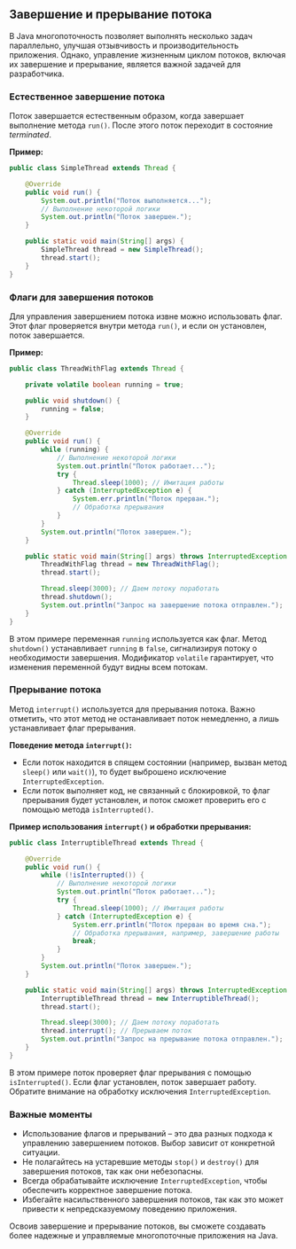## Завершение и прерывание потока

В Java многопоточность позволяет выполнять несколько задач параллельно, улучшая отзывчивость и производительность приложения. Однако, управление жизненным циклом потоков, включая их завершение и прерывание, является важной задачей для разработчика.

### Естественное завершение потока

Поток завершается естественным образом, когда завершает выполнение метода `run()`. После этого поток переходит в состояние *terminated*. 

**Пример:**

```java
public class SimpleThread extends Thread {

    @Override
    public void run() {
        System.out.println("Поток выполняется...");
        // Выполнение некоторой логики
        System.out.println("Поток завершен.");
    }

    public static void main(String[] args) {
        SimpleThread thread = new SimpleThread();
        thread.start();
    }
}
```

### Флаги для завершения потоков

Для управления завершением потока извне можно использовать флаг.  Этот флаг проверяется внутри метода `run()`, и если он установлен, поток завершается.

**Пример:**

```java
public class ThreadWithFlag extends Thread {

    private volatile boolean running = true;

    public void shutdown() {
        running = false;
    }

    @Override
    public void run() {
        while (running) {
            // Выполнение некоторой логики
            System.out.println("Поток работает...");
            try {
                Thread.sleep(1000); // Имитация работы
            } catch (InterruptedException e) {
                System.err.println("Поток прерван.");
                // Обработка прерывания
            }
        }
        System.out.println("Поток завершен.");
    }

    public static void main(String[] args) throws InterruptedException {
        ThreadWithFlag thread = new ThreadWithFlag();
        thread.start();

        Thread.sleep(3000); // Даем потоку поработать
        thread.shutdown(); 
        System.out.println("Запрос на завершение потока отправлен.");
    }
}
```

В этом примере переменная `running` используется как флаг. Метод `shutdown()` устанавливает `running` в `false`, сигнализируя потоку о необходимости завершения. Модификатор `volatile` гарантирует, что изменения переменной будут видны всем потокам.

### Прерывание потока

Метод `interrupt()` используется для прерывания потока. Важно отметить, что этот метод не останавливает поток немедленно, а лишь устанавливает флаг прерывания.

**Поведение метода `interrupt()`:**

* Если поток находится в спящем состоянии (например, вызван метод `sleep()` или `wait()`), то будет выброшено исключение `InterruptedException`.
* Если поток выполняет код, не связанный с блокировкой, то флаг прерывания будет установлен, и поток сможет проверить его с помощью метода `isInterrupted()`.

**Пример использования `interrupt()` и обработки прерывания:**

```java
public class InterruptibleThread extends Thread {

    @Override
    public void run() {
        while (!isInterrupted()) {
            // Выполнение некоторой логики
            System.out.println("Поток работает...");
            try {
                Thread.sleep(1000); // Имитация работы
            } catch (InterruptedException e) {
                System.err.println("Поток прерван во время сна.");
                // Обработка прерывания, например, завершение работы
                break;
            }
        }
        System.out.println("Поток завершен.");
    }

    public static void main(String[] args) throws InterruptedException {
        InterruptibleThread thread = new InterruptibleThread();
        thread.start();

        Thread.sleep(3000); // Даем потоку поработать
        thread.interrupt(); // Прерываем поток
        System.out.println("Запрос на прерывание потока отправлен.");
    }
}
```

В этом примере поток проверяет флаг прерывания с помощью `isInterrupted()`. Если флаг установлен, поток завершает работу. Обратите внимание на обработку исключения `InterruptedException`.

### Важные моменты

* Использование флагов и прерываний – это два разных подхода к управлению завершением потоков. Выбор зависит от конкретной ситуации.
* Не полагайтесь на устаревшие методы `stop()` и `destroy()` для завершения потоков, так как они небезопасны.
* Всегда обрабатывайте исключение `InterruptedException`, чтобы обеспечить корректное завершение потока.
* Избегайте насильственного завершения потоков, так как это может привести к непредсказуемому поведению приложения.

Освоив  завершение и прерывание потоков, вы сможете создавать более надежные и управляемые многопоточные приложения на Java.
